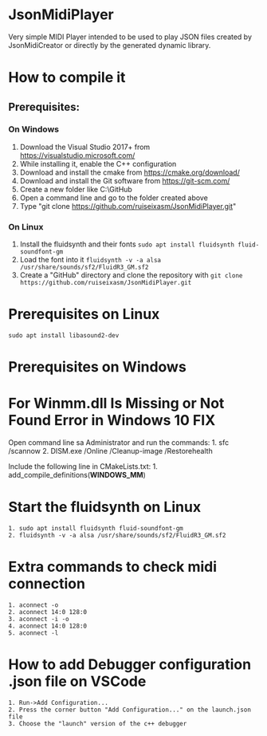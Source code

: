 # JsonMidiPlayer
Very simple MIDI Player intended to be used to play JSON files created by JsonMidiCreator or directly by the generated dynamic library.

# How to compile it
## Prerequisites:
### On Windows
1. Download the Visual Studio 2017+ from https://visualstudio.microsoft.com/
2. While installing it, enable the C++ configuration
3. Download and install the cmake from https://cmake.org/download/
4. Download and install the Git software from https://git-scm.com/
5. Create a new folder like C:\GitHub
6. Open a command line and go to the folder created above
7. Type "git clone https://github.com/ruiseixasm/JsonMidiPlayer.git"
### On Linux
1. Install the fluidsynth and their fonts
    ```sudo apt install fluidsynth fluid-soundfont-gm```
2. Load the font into it
    ```fluidsynth -v -a alsa /usr/share/sounds/sf2/FluidR3_GM.sf2```
3. Create a "GitHub" directory and clone the repository with
    ```git clone https://github.com/ruiseixasm/JsonMidiPlayer.git```


# Prerequisites on Linux
    sudo apt install libasound2-dev

# Prerequisites on Windows

# For Winmm.dll Is Missing or Not Found Error in Windows 10 FIX
Open command line sa Administrator and run the commands:
    1. sfc /scannow
    2. DISM.exe /Online /Cleanup-image /Restorehealth

Include the following line in CMakeLists.txt:
    1. add_compile_definitions(__WINDOWS_MM__)


# Start the fluidsynth on Linux
    1. sudo apt install fluidsynth fluid-soundfont-gm
    2. fluidsynth -v -a alsa /usr/share/sounds/sf2/FluidR3_GM.sf2

# Extra commands to check midi connection
    1. aconnect -o
    2. aconnect 14:0 128:0
    3. aconnect -i -o
    4. aconnect 14:0 128:0
    5. aconnect -l

# How to add Debugger configuration .json file on VSCode
    1. Run->Add Configuration...
    2. Press the corner button "Add Configuration..." on the launch.json file
    3. Choose the "launch" version of the c++ debugger

    